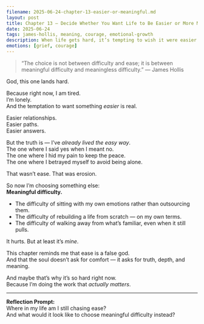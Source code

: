 ```yaml
---
filename: 2025-06-24-chapter-13-easier-or-meaningful.md
layout: post
title: Chapter 13 — Decide Whether You Want Life to Be Easier or More Meaningful
date: 2025-06-24
tags: james-hollis, meaning, courage, emotional-growth
description: When life gets hard, it’s tempting to wish it were easier — but what if the goal isn’t ease, but depth? A reflection on Chapter 13 of James Hollis’ *Living an Examined Life*.
emotions: [grief, courage]
---
```


> “The choice is not between difficulty and ease; it is between meaningful difficulty and meaningless difficulty.” — James Hollis

God, this one lands hard.

Because right now, I am tired.  
I’m lonely.  
And the temptation to want something *easier* is real.

Easier relationships.  
Easier paths.  
Easier answers.

But the truth is — I’ve *already lived the easy way*.  
The one where I said yes when I meant no.  
The one where I hid my pain to keep the peace.  
The one where I betrayed myself to avoid being alone.

That wasn’t ease. That was erosion.

So now I’m choosing something else:  
**Meaningful difficulty.**

- The difficulty of sitting with my own emotions rather than outsourcing them.  
- The difficulty of rebuilding a life from scratch — on my own terms.  
- The difficulty of walking away from what’s familiar, even when it still pulls.

It hurts. But at least it’s *mine*.

This chapter reminds me that ease is a false god.  
And that the soul doesn’t ask for comfort — it asks for truth, depth, and meaning.

And maybe that’s why it’s so hard right now.  
Because I’m doing the work that *actually matters*.

---

**Reflection Prompt:**  
Where in my life am I still chasing ease?  
And what would it look like to choose meaningful difficulty instead?
